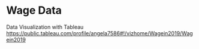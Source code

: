 # Wage Data

Data Visualization with Tableau
https://public.tableau.com/profile/angela7586#!/vizhome/Wagein2019/Wagein2019
